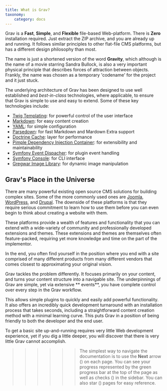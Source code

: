```yaml
---
title: What is Grav?
taxonomy:
    category: docs
---
```


Grav is a **Fast**, **Simple**, and **Flexible** file-based Web-platform.  There is **Zero** installation required.  Just extract the ZIP archive, and you are already up and running.  It follows similar principles to other flat-file CMS platforms, but has a different design philosophy than most.

The name is just a shortened version of the word **Gravity**, which although is the name of a movie starring Sandra Bullock, is also a very important physical principle that describes forces of attraction between objects. Frankly, the name was chosen as a temporary 'codename' for the project and it just stuck.

The underlying architecture of Grav has been designed to use well established and _best-in-class_ technologies, where applicable, to ensure that Grav is simple to use and easy to extend. Some of these key technologies include:

* [Twig Templating](http://twig.sensiolabs.org/): for powerful control of the user interface
* [Markdown](http://en.wikipedia.org/wiki/Markdown): for easy content creation
* [YAML](http://yaml.org): for simple configuration 
* [Parsedown](http://parsedown.org/): for fast Markdown and Mardown Extra support
* [Doctrine Cache](http://docs.doctrine-project.org/en/2.0.x/reference/caching.html): layer for performance
* [Pimple Dependency Injection Container](http://pimple.sensiolabs.org/): for extensibility and maintainability
* [Symfony Event Dispacher](http://symfony.com/doc/current/components/event_dispatcher/introduction.html): for plugin event handling
* [Symfony Console](http://symfony.com/doc/current/components/console/introduction.html): for CLI interface
* [Gregwar Image Library](https://github.com/Gregwar/Image): for dynamic image manipulation

## Grav's Place in the Universe

There are many powerful existing open source CMS solutions for building complex sites.  Some of the more commonly used ones are [Joomla][joomla], [WordPress][wordpress], and [Drupal][drupal]. The downside of these platforms is that they require serious commitment to learn how to use them before you can even begin to think about creating a website with them.  

These platforms provide a wealth of features and functionality that you can extend with a wide-variety of community and professionally developed extensions and themes.  These extensions and themes are themselves often feature-packed, requiring yet more knowledge and time on the part of the implementor.  

In the end, you often find yourself in the position where you end with a site comprised of many different products from many different vendors that comes closest to approximating your original vision.

Grav tackles the problem differently.  It focuses primarily on your content, and turns your content structure into a navigable site.  The underpinnings of Grav are simple, yet via extensive ** events**, you have complete control over every step in the Grav workflow.  

This allows simple plugins to quickly and easily add powerful functionality. It also offers an incredibly quick development turnaround with an installation process that takes seconds, including a straightforward content creation method with a minimal learning curve. This puts Grav in a position of being friendly to both the developer and the end user.

To get a basic site up-and-running requires very little Web development experience, yet if you dig a little deeper, you will discover that there is very little Grav cannot accomplish.

>>>>>> The simplest way to navigate the documentation is to use the **Next** arrow (<i class="icon-right-open"></i>) on each page. You can see your progress represented by the green progress bar at the top of the page as well as checks (<i class="icon-check"></i>) in the sidebar.  You can also star (<i class="icon-star"></i>) pages for easy reference.

[joomla]: http://joomla.org
[wordpress]: http://wordpress.org
[drupal]: http://drupal.org
